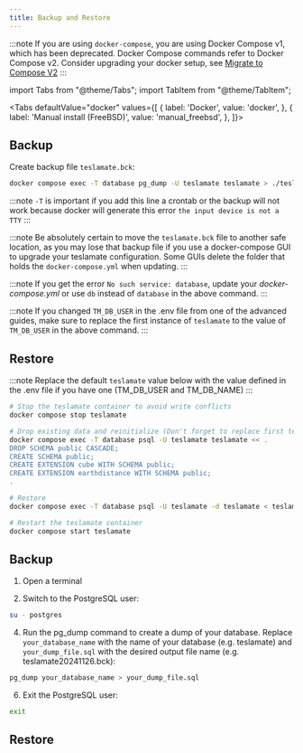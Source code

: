 ```yaml
---
title: Backup and Restore
---
```


:::note
If you are using `docker-compose`, you are using Docker Compose v1, which has been deprecated. Docker Compose commands refer to Docker Compose v2. Consider upgrading your docker setup, see [Migrate to Compose V2](https://docs.docker.com/compose/migrate/)
:::

import Tabs from "@theme/Tabs";
import TabItem from "@theme/TabItem";

<Tabs
defaultValue="docker"
values={[
{ label: 'Docker', value: 'docker', },
{ label: 'Manual install (FreeBSD)', value: 'manual_freebsd', },
]}>
<TabItem value="docker">

## Backup

Create backup file `teslamate.bck`:

```bash
docker compose exec -T database pg_dump -U teslamate teslamate > ./teslamate.bck
```

:::note
`-T` is important if you add this line a crontab or the backup will not work because docker will generate this error `the input device is not a TTY`
:::

:::note
Be absolutely certain to move the `teslamate.bck` file to another safe location, as you may lose that backup file if you use a docker-compose GUI to upgrade your teslamate configuration. Some GUIs delete the folder that holds the `docker-compose.yml` when updating.
:::

:::note
If you get the error `No such service: database`, update your _docker-compose.yml_ or use `db` instead of `database` in the above command.
:::

:::note
If you changed `TM_DB_USER` in the .env file from one of the advanced guides, make sure to replace the first instance of `teslamate` to the value of `TM_DB_USER` in the above command.
:::

## Restore

:::note
Replace the default `teslamate` value below with the value defined in the .env file if you have one (TM_DB_USER and TM_DB_NAME)
:::

```bash
# Stop the teslamate container to avoid write conflicts
docker compose stop teslamate

# Drop existing data and reinitialize (Don't forget to replace first teslamate if using different TM_DB_USER)
docker compose exec -T database psql -U teslamate teslamate << .
DROP SCHEMA public CASCADE;
CREATE SCHEMA public;
CREATE EXTENSION cube WITH SCHEMA public;
CREATE EXTENSION earthdistance WITH SCHEMA public;
.

# Restore
docker compose exec -T database psql -U teslamate -d teslamate < teslamate.bck

# Restart the teslamate container
docker compose start teslamate
```
</TabItem>
<TabItem value="manual_debian">

## Backup

1. Open a terminal

2. Switch to the PostgreSQL user:
```bash
su - postgres
```
4. Run the pg_dump command to create a dump of your database. Replace `your_database_name` with the name of your database (e.g. teslamate) and `your_dump_file.sql` with the desired output file name (e.g. teslamate20241126.bck):
```bash
pg_dump your_database_name > your_dump_file.sql
```
6. Exit the PostgreSQL user:
```bash
exit
```

## Restore
</TabItem>
